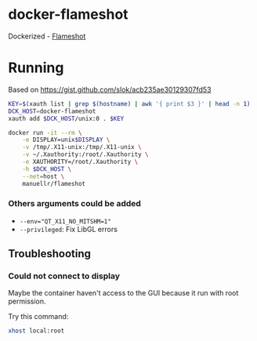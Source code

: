 # docker-flameshot
Dockerized - [Flameshot](https://github.com/lupoDharkael/flameshot)

# Running
Based on https://gist.github.com/slok/acb235ae30129307fd53

```bash
KEY=$(xauth list | grep $(hostname) | awk '{ print $3 }' | head -n 1)
DCK_HOST=docker-flameshot
xauth add $DCK_HOST/unix:0 . $KEY

docker run -it --rm \
    -e DISPLAY=unix$DISPLAY \
    -v /tmp/.X11-unix:/tmp/.X11-unix \
    -v ~/.Xauthority:/root/.Xauthority \
    -e XAUTHORITY=/root/.Xauthority \
    -h $DCK_HOST \
    --net=host \
    manuellr/flameshot
```


### Others arguments could be added
- `--env="QT_X11_NO_MITSHM=1"`
- `--privileged`: Fix LibGL errors

## Troubleshooting
### Could not connect to display
Maybe the container haven't access to the GUI because it run with root permission.

Try this command:
```bash
xhost local:root
```

